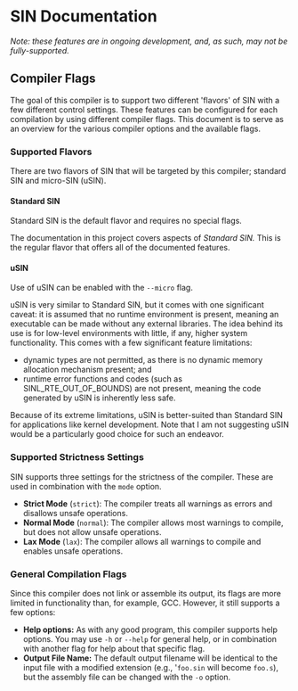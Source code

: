 # SIN Documentation

_Note: these features are in ongoing development, and, as such, may not be fully-supported._

## Compiler Flags

The goal of this compiler is to support two different 'flavors' of SIN with a few different control settings. These features can be configured for each compilation by using different compiler flags. This document is to serve as an overview for the various compiler options and the available flags.

### Supported Flavors

There are two flavors of SIN that will be targeted by this compiler; standard SIN and micro-SIN (uSIN).

#### Standard SIN

Standard SIN is the default flavor and requires no special flags.

The documentation in this project covers aspects of _Standard SIN._ This is the regular flavor that offers all of the documented features.

#### uSIN

Use of uSIN can be enabled with the `--micro` flag.

uSIN is very similar to Standard SIN, but it comes with one significant caveat: it is assumed that no runtime environment is present, meaning an executable can be made without any external libraries. The idea behind its use is for low-level environments with little, if any, higher system functionality. This comes with a few significant feature limitations:

* dynamic types are not permitted, as there is no dynamic memory allocation mechanism present; and
* runtime error functions and codes (such as SINL_RTE_OUT_OF_BOUNDS) are not present, meaning the code generated by uSIN is inherently less safe.

Because of its extreme limitations, uSIN is better-suited than Standard SIN for applications like kernel development. Note that I am not suggesting uSIN would be a particularly good choice for such an endeavor.

### Supported Strictness Settings

SIN supports three settings for the strictness of the compiler. These are used in combination with the `mode` option.

* **Strict Mode** (`strict`): The compiler treats all warnings as errors and disallows unsafe operations.
* **Normal Mode** (`normal`): The compiler allows most warnings to compile, but does not allow unsafe operations.
* **Lax Mode** (`lax`): The compiler allows all warnings to compile and enables unsafe operations.

### General Compilation Flags

Since this compiler does not link or assemble its output, its flags are more limited in functionality than, for example, GCC. However, it still supports a few options:

* **Help options:** As with any good program, this compiler supports help options. You may use `-h` or `--help` for general help, or in combination with another flag for help about that specific flag.
* **Output File Name:** The default output filename will be identical to the input file with a modified extension (e.g., '`foo.sin` will become `foo.s`), but the assembly file can be changed with the `-o` option.
